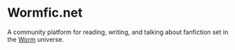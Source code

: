 # Wormfic.net
A community platform for reading, writing, and talking about fanfiction set in the [Worm](https://parahumans.wordpress.com/) universe.
